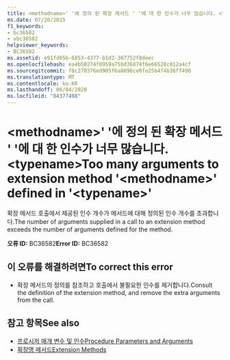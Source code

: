 ```yaml
---
title: <methodname>' '에 정의 된 확장 메서드 ' '에 대 한 인수가 너무 많습니다. <typename>
ms.date: 07/20/2015
f1_keywords:
- bc36582
- vbc36582
helpviewer_keywords:
- BC36582
ms.assetid: e91fd85b-6853-4377-b1d2-367752f8deec
ms.openlocfilehash: ea4b50274f0959a75bd36874f6e66528c812a4cf
ms.sourcegitcommit: f8c270376ed905f6a8896ce0fe25b4f4b38ff498
ms.translationtype: MT
ms.contentlocale: ko-KR
ms.lasthandoff: 06/04/2020
ms.locfileid: "84377498"
---
```

# <a name="too-many-arguments-to-extension-method-methodname-defined-in-typename"></a><span data-ttu-id="fca1e-102">\<methodname>' '에 정의 된 확장 메서드 ' '에 대 한 인수가 너무 많습니다. \<typename></span><span class="sxs-lookup"><span data-stu-id="fca1e-102">Too many arguments to extension method '\<methodname>' defined in '\<typename>'</span></span>
<span data-ttu-id="fca1e-103">확장 메서드 호출에서 제공된 인수 개수가 메서드에 대해 정의된 인수 개수를 초과합니다.</span><span class="sxs-lookup"><span data-stu-id="fca1e-103">The number of arguments supplied in a call to an extension method exceeds the number of arguments defined for the method.</span></span>  
  
 <span data-ttu-id="fca1e-104">**오류 ID:** BC36582</span><span class="sxs-lookup"><span data-stu-id="fca1e-104">**Error ID:** BC36582</span></span>  
  
## <a name="to-correct-this-error"></a><span data-ttu-id="fca1e-105">이 오류를 해결하려면</span><span class="sxs-lookup"><span data-stu-id="fca1e-105">To correct this error</span></span>  
  
- <span data-ttu-id="fca1e-106">확장 메서드의 정의를 참조하고 호출에서 불필요한 인수를 제거합니다.</span><span class="sxs-lookup"><span data-stu-id="fca1e-106">Consult the definition of the extension method, and remove the extra arguments from the call.</span></span>  
  
## <a name="see-also"></a><span data-ttu-id="fca1e-107">참고 항목</span><span class="sxs-lookup"><span data-stu-id="fca1e-107">See also</span></span>

- [<span data-ttu-id="fca1e-108">프로시저 매개 변수 및 인수</span><span class="sxs-lookup"><span data-stu-id="fca1e-108">Procedure Parameters and Arguments</span></span>](../programming-guide/language-features/procedures/procedure-parameters-and-arguments.md)
- [<span data-ttu-id="fca1e-109">확장명 메서드</span><span class="sxs-lookup"><span data-stu-id="fca1e-109">Extension Methods</span></span>](../programming-guide/language-features/procedures/extension-methods.md)
